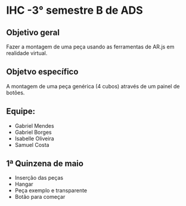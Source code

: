 # IHC -3° semestre B de ADS
## Objetivo geral
Fazer a montagem de uma peça usando as ferramentas de AR.js em realidade virtual.

## Objetvo específico
A montagem de uma peça genérica (4 cubos) através de um painel de botões.


## Equipe:
* Gabriel Mendes
* Gabriel Borges
* Isabelle Oliveira
* Samuel Costa

## 1ª Quinzena de maio
* Inserção das peças 
* Hangar
* Peça exemplo e transparente
* Botão para começar
